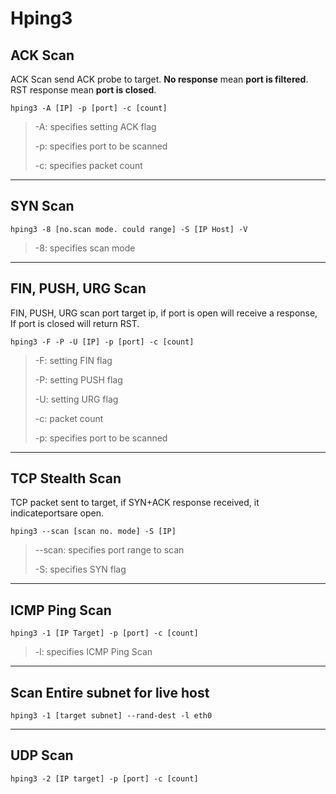 # Hping3

## ACK Scan

ACK Scan send ACK probe to target. **No response** mean **port is filtered**. RST response mean **port is closed**.

```
hping3 -A [IP] -p [port] -c [count]
```

> -A: specifies setting ACK flag
>
> -p: specifies port to be scanned
>
> -c: specifies packet count

***

## SYN Scan

```
hping3 -8 [no.scan mode. could range] -S [IP Host] -V
```

> -8: specifies scan mode

***

## FIN, PUSH, URG Scan

FIN, PUSH, URG scan port target ip, if port is open will receive a response, If port is closed will return RST.

```
hping3 -F -P -U [IP] -p [port] -c [count]
```

> -F: setting FIN flag
>
> -P: setting PUSH flag
>
> -U: setting URG flag
>
> -c: packet count
>
> -p: specifies port to be scanned

***

## TCP Stealth Scan

TCP packet sent to target, if SYN+ACK response received, it indicateportsare open.

```
hping3 --scan [scan no. mode] -S [IP]
```

> \--scan: specifies port range to scan
>
> -S: specifies SYN flag

***

## ICMP Ping Scan

```
hping3 -1 [IP Target] -p [port] -c [count]
```

> -l: specifies ICMP Ping Scan

***

## Scan Entire subnet for live host

```
hping3 -1 [target subnet] --rand-dest -l eth0
```

***

## UDP Scan

```
hping3 -2 [IP target] -p [port] -c [count]
```


















